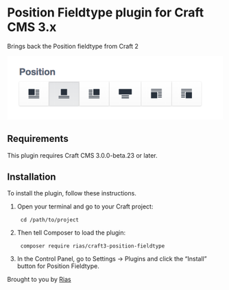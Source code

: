 # Position Fieldtype plugin for Craft CMS 3.x

Brings back the Position fieldtype from Craft 2

![Screenshot](resources/img/plugin-screenshot.png)

## Requirements

This plugin requires Craft CMS 3.0.0-beta.23 or later.

## Installation

To install the plugin, follow these instructions.

1. Open your terminal and go to your Craft project:

        cd /path/to/project

2. Then tell Composer to load the plugin:

        composer require rias/craft3-position-fieldtype

3. In the Control Panel, go to Settings → Plugins and click the “Install” button for Position Fieldtype.

Brought to you by [Rias](https://rias.be)
